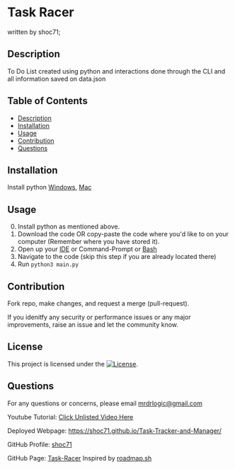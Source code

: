 # Task Racer
written by shoc71;

## Description
To Do List created using python and interactions done through the CLI and all information saved on data.json

## Table of Contents
- [Description](#description)
- [Installation](#installation)
- [Usage](#usage)
- [Contribution](#contribution)
- [Questions](#questions)

## Installation
Install python [Windows](https://www.youtube.com/watch?v=0DQsjE8vMpc), [Mac](https://www.youtube.com/watch?v=3-sPfR4JEQ8)

## Usage
0. Install python as mentioned above.
1. Download the code OR copy-paste the code where you'd like to on your computer (Remember where you have stored it). 
2. Open up your [IDE](https://code.visualstudio.com/download) or Command-Prompt or [Bash](https://www.gnu.org/software/bash/)
3. Navigate to the code (skip this step if you are already located there)
4. Run ```python3 main.py```

## Contribution
Fork repo, make changes, and request a merge (pull-request).

If you idenitfy any security or performance issues or any major improvements, raise an issue and let the community know.

## License
This project is licensed under the [![License](https://opensource.org/licenses/Apache-2.0)](https://opensource.org/licenses/Apache-2.0).

## Questions
For any questions or concerns, please email mrdrlogic@gmail.com

Youtube Tutorial: [Click Unlisted Video Here](#)

Deployed Webpage: https://shoc71.github.io/Task-Tracker-and-Manager/

GitHub Profile: [shoc71](https://github.com/shoc71)

GitHub Page: [Task-Racer](https://github.com/shoc71/Task-Racer)
Inspired by [roadmap.sh](https://roadmap.sh/projects/task-tracker)
